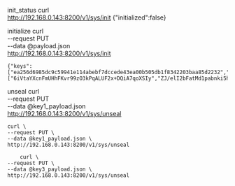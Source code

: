 init_status 
curl \
    http://192.168.0.143:8200/v1/sys/init
{"initialized":false}



initialize
curl \
    --request PUT \
    --data @payload.json \
    http://192.168.0.143:8200/v1/sys/init

    {"keys":["ea256d6985dc9c59941e114abebf7dccede43ea00b505db1f8342203baa85d2232","649fde948d9b15ab4c775a5a6e7922e61bc81209245ef2a08fa404ce2e215c539e","aabb2b3cb10adf461eb10951e747f54ff068ffe359f5a5591add7adbbd6509fab1","2d4d0375cc7d2904cd5d70a08f94bea77492e8d0e2360c78c0c18ed010909565ae","30366d8eb21d7eb333a8fb4b1fdc20a7da1957828d5353649e256ebe549a6b3a60"],"keys_base64":["6iVtaYXcnFmUHhFKvr99zO3kPqALUF2x+DQiA7qoXSIy","ZJ/elI2bFatMd1pabnki5hvIEgkkXvKgj6QEzi4hXFOe","qrsrPLEK30YesQlR50f1T/Bo/+NZ9aVZGt16271lCfqx","LU0Ddcx9KQTNXXCgj5S+p3SS6NDiNgx4wMGO0BCQlWWu","MDZtjrIdfrMzqPtLH9wgp9oZV4KNU1NkniVuvlSaazpg"],"root_token":"s.wNbwzne7A4YoeXqPB5SraNkJ"}



unseal 
curl \
    --request PUT \
    --data @key1_payload.json \
    http://192.168.0.143:8200/v1/sys/unseal

    curl \
    --request PUT \
    --data @key1_payload.json \
    http://192.168.0.143:8200/v1/sys/unseal

        curl \
    --request PUT \
    --data @key3_payload.json \
    http://192.168.0.143:8200/v1/sys/unseal
